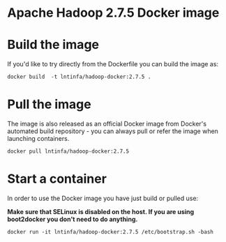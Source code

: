 # Apache Hadoop 2.7.5 Docker image

# Build the image

If you'd like to try directly from the Dockerfile you can build the image as:

```
docker build  -t lntinfa/hadoop-docker:2.7.5 .
```
# Pull the image

The image is also released as an official Docker image from Docker's automated build repository - you can always pull or refer the image when launching containers.

```
docker pull lntinfa/hadoop-docker:2.7.5
```

# Start a container

In order to use the Docker image you have just build or pulled use:

**Make sure that SELinux is disabled on the host. If you are using boot2docker you don't need to do anything.**

```
docker run -it lntinfa/hadoop-docker:2.7.5 /etc/bootstrap.sh -bash
```

